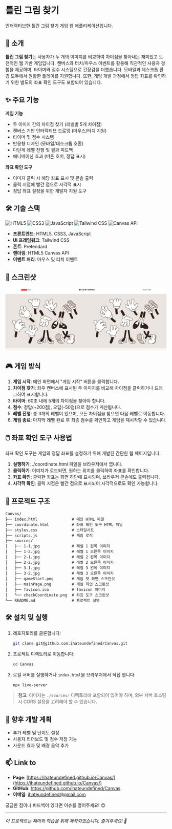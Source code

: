 # 틀린 그림 찾기

인터랙티브한 틀린 그림 찾기 게임 웹 애플리케이션입니다.

## 📌 소개

**틀린 그림 찾기**는 사용자가 두 개의 이미지를 비교하여 차이점을 찾아내는 재미있고 도전적인 웹 기반 게임입니다. 캔버스와 터치/마우스 이벤트를 활용해 직관적인 사용자 경험을 제공하며, 타이머와 점수 시스템으로 긴장감을 더했습니다. 모바일과 데스크톱 환경 모두에서 원활한 플레이를 지원합니다. 또한, 게임 개발 과정에서 정답 좌표를 확인하기 위한 별도의 좌표 확인 도구도 포함되어 있습니다.

## ✨ 주요 기능

**게임 기능**
- 두 이미지 간의 차이점 찾기 (레벨별 5개 차이점)
- 캔버스 기반 인터랙티브 드로잉 (마우스/터치 지원)
- 타이머 및 점수 시스템
- 반응형 디자인 (모바일/데스크톱 호환)
- 다단계 레벨 진행 및 결과 피드백
- 애니메이션 효과 (버튼 호버, 정답 표시)

**좌표 확인 도구**
- 이미지 클릭 시 해당 좌표 표시 및 콘솔 출력
- 클릭 지점에 빨간 점으로 시각적 표시
- 정답 좌표 설정을 위한 개발자 지원 도구

## 🛠️ 기술 스택

![HTML5](https://img.shields.io/badge/HTML5-E34F26?style=flat-square&logo=html5&logoColor=white)
![CSS3](https://img.shields.io/badge/CSS3-1572B6?style=flat-square&logo=css3&logoColor=white)
![JavaScript](https://img.shields.io/badge/JavaScript-F7DF1E?style=flat-square&logo=javascript&logoColor=black)
![Tailwind CSS](https://img.shields.io/badge/Tailwind_CSS-38B2AC?style=flat-square&logo=tailwind-css&logoColor=white)
![Canvas API](https://img.shields.io/badge/Canvas_API-000000?style=flat-square&logo=html5&logoColor=white)

- **프론트엔드**: HTML5, CSS3, JavaScript
- **UI 프레임워크**: Tailwind CSS
- **폰트**: Pretendard
- **렌더링**: HTML5 Canvas API
- **이벤트 처리**: 마우스 및 터치 이벤트

## 📸 스크린샷

![틀린 그림 찾기 메인화면](./sources/mainPage.png)

## 🎮 게임 방식

1. **게임 시작**: 메인 화면에서 "게임 시작" 버튼을 클릭합니다.
2. **차이점 찾기**: 좌우 캔버스에 표시된 두 이미지를 비교해 차이점을 클릭하거나 드래그하여 표시합니다.
3. **타이머**: 60초 내에 5개의 차이점을 찾아야 합니다.
4. **점수**: 정답(+200점), 오답(-50점)으로 점수가 계산됩니다.
5. **레벨 진행**: 총 3개의 레벨이 있으며, 모든 차이점을 찾으면 다음 레벨로 이동합니다.
6. **게임 종료**: 마지막 레벨 완료 후 최종 점수를 확인하고 게임을 재시작할 수 있습니다.

## 🖱️ 좌표 확인 도구 사용법

좌표 확인 도구는 게임의 정답 좌표를 설정하기 위해 개발된 간단한 웹 페이지입니다.

1. **실행하기**: ./coordinate.html 파일을 브라우저에서 엽니다.
2. **클릭하기**: 이미지가 로드되면, 원하는 위치를 클릭하여 좌표를 확인합니다.
3. **좌표 확인**: 클릭한 좌표는 화면 하단에 표시되며, 브라우저 콘솔에도 출력됩니다.
4. **시각적 확인**: 클릭 지점은 빨간 점으로 표시되어 시각적으로도 확인 가능합니다.

## 📝 프로젝트 구조

```
Canvas/
├── index.html               # 메인 HTML 파일
├── coordinate.html          # 좌표 확인 도구 HTML 파일
├── styles.css               # 스타일시트
├── scripts.js               # 게임 로직
├── sources/ 
│   ├── 1-1.jpg              # 레벨 1 왼쪽 이미지
│   ├── 1-2.jpg              # 레벨 1 오른쪽 이미지
│   ├── 2-1.jpg              # 레벨 2 왼쪽 이미지
│   ├── 2-2.jpg              # 레벨 2 오른쪽 이미지
│   ├── 3-1.jpg              # 레벨 3 왼쪽 이미지
│   ├── 3-2.jpg              # 레벨 3 오른쪽 이미지
│   ├── gameStart.png        # 게임 첫 화면 스크린샷
│   ├── mainPage.png         # 게임 화면 스크린샷
│   ├── favicon.ico          # favicon 이미지
│   └── checkCoordinate.png  # 좌표 도구 스크린샷
└── README.md                # 프로젝트 설명
```

## 🛠️ 설치 및 실행

1. 레포지토리를 클론합니다:
   ```bash
   git clone git@github.com:ihateundefined/Canvas.git
   ```
2. 프로젝트 디렉토리로 이동합니다:
   ```bash
   cd Canvas
   ```
3. 로컬 서버를 실행하거나 `index.html`을 브라우저에서 직접 엽니다:
   ```bash
   npx live-server
   ```

> **참고**: 이미지는 `./sources/` 디렉토리에 포함되어 있어야 하며, 외부 서버 호스팅 시 CORS 설정을 고려해야 할 수 있습니다.

## 🔮 향후 개발 계획

- 추가 레벨 및 난이도 설정
- 사용자 리더보드 및 점수 저장 기능
- 사운드 효과 및 배경 음악 추가

## 📫 Link to

- **Page**: [https://ihateundefined.github.io/Canvas/](https://ihateundefined.github.io/Canvas/)
- **GitHub**: https://github.com/ihateundefined/Canvas
- **이메일**: ihateundefined@gmail.com


궁금한 점이나 피드백이 있다면 이슈를 열어주세요! 😊

---

*이 프로젝트는 재미와 학습을 위해 제작되었습니다. 즐겨주세요! 🎉*
